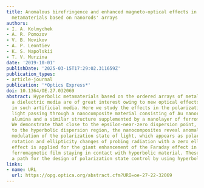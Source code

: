 ```yaml
---
title: Anomalous birefringence and enhanced magneto-optical effects in epsilon-near-zero
  metamaterials based on nanorods' arrays
authors:
- I. A. Kolmychek
- A. R. Pomozov
- V. B. Novikov
- A. P. Leontiev
- K. S. Napolskii
- T. V. Murzina
date: '2019-10-01'
publishDate: '2025-03-15T17:29:02.311659Z'
publication_types:
- article-journal
publication: '*Optics Express*'
doi: 10.1364/OE.27.032069
abstract: Hyperbolic metamaterials based on the ordered arrays of metal nanorods in
  a dielectric media are of great interest owing to new optical effects appearing
  in such artificial media. Here we study the effects in the polarization state of
  light passing through a nanocomposite material consisting of Au nanorods in porous
  alumina and a similar structure supplemented by a nanolayer of ferromagnetic nickel.
  We demonstrate that close to the epsilon-near-zero dispersion point, under the transition
  to the hyperbolic dispersion region, the nanocomposites reveal anomalously high
  modulation of the polarization state of light, which appears as polarization plane
  rotation and ellipticity changes of probing radiation with a zero ellipticity. This
  effect is applied for the giant enhancement of the Faraday effect in a continuous
  ferromagnetic film staying in contact with hyperbolic material. These findings open
  a path for the design of polarization state control by using hyperbolic metamaterials.
links:
- name: URL
  url: https://opg.optica.org/abstract.cfm?URI=oe-27-22-32069
---
```

